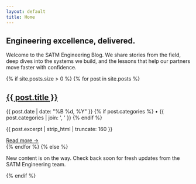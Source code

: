 ```yaml
---
layout: default
title: Home
---
```

<section class="home-intro">
  <h2>Engineering excellence, delivered.</h2>
  <p>
    Welcome to the SATM Engineering Blog. We share stories from the field, deep dives into
    the systems we build, and the lessons that help our partners move faster with confidence.
  </p>
</section>
<section class="post-list">
  {% if site.posts.size > 0 %}
    {% for post in site.posts %}
    <article>
      <h2><a href="{{ post.url | relative_url }}">{{ post.title }}</a></h2>
      <p class="post-meta">
        <time datetime="{{ post.date | date_to_xmlschema }}">{{ post.date | date: "%B %d, %Y" }}</time>
        {% if post.categories %}
        • {{ post.categories | join: ', ' }}
        {% endif %}
      </p>
      <p>{{ post.excerpt | strip_html | truncate: 160 }}</p>
      <a class="read-more" href="{{ post.url | relative_url }}">Read more →</a>
    </article>
    {% endfor %}
  {% else %}
    <p>New content is on the way. Check back soon for fresh updates from the SATM Engineering team.</p>
  {% endif %}
</section>
